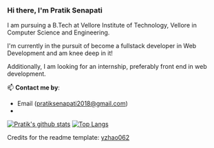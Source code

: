 ### Hi there, I'm Pratik Senapati 
<!-- (https://www.andrew.cmu.edu/user/yuezhao2/)  -->


I am pursuing a B.Tech at Vellore Institute of Technology, Vellore in Computer Science and Engineering. 

I'm currently in the pursuit of become a fullstack developer in Web Development and am knee deep in it!

Additionally, I am looking for an internship, preferably front end in web development.


📫 **Contact me by**:
- Email (pratiksenapati2018@gmail.com)
- 



[![Pratik's github stats](https://github-readme-stats.vercel.app/api?username=CriMsonTYpo&theme=material-palenight&count_private=true&hide=contribs)](https://github.com/anuraghazra/github-readme-stats)
[![Top Langs](https://github-readme-stats.vercel.app/api/top-langs/?username=CriMsonTYpo&theme=material-palenight&hide=Jupyter&layout=compact)](https://github.com/anuraghazra/github-readme-stats)



Credits for the readme template: [yzhao062](https://github.com/yzhao062)


